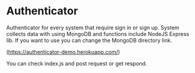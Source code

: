 # Authenticator
Authenticator for every system that require sign in or sign up. System collects data with using MongoDB and functions include NodeJS Express lib. If you want to use you can change the MongoDB directory link. 

(https://authenticator-demo.herokuapp.com/)

You can check index.js and post request or get respond.


